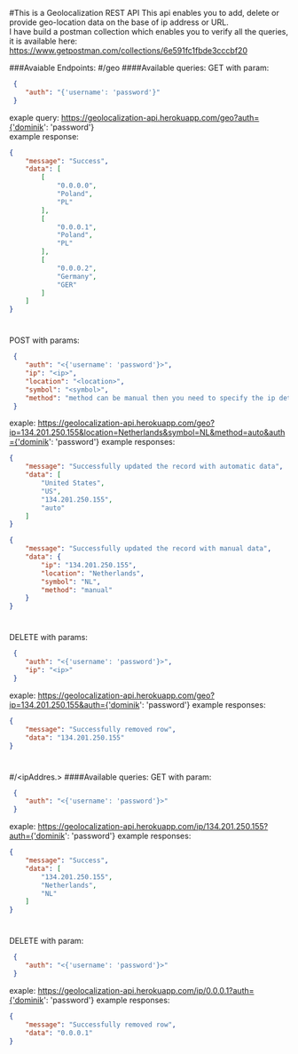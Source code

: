 #This is a Geolocalization REST API
This api enables you to add, delete or provide geo-location data on the base of ip address or URL.<br>
I have build a postman collection which enables you to verify all the queries, it is available here: https://www.getpostman.com/collections/6e591fc1fbde3cccbf20

###Avaiable Endpoints:
#/geo
####Available queries:
GET with param:
```json
 {
    "auth": "{'username': 'password'}"
 }
```
exaple query: https://geolocalization-api.herokuapp.com/geo?auth={'dominik': 'password'}<br>
example response:
```json
{
    "message": "Success",
    "data": [
        [
            "0.0.0.0",
            "Poland",
            "PL"
        ],
        [
            "0.0.0.1",
            "Poland",
            "PL"
        ],
        [
            "0.0.0.2",
            "Germany",
            "GER"
        ]
    ]
}
```
#
POST with params:
```json
 {
    "auth": "<{'username': 'password'}>",
    "ip": "<ip>",
    "location": "<location>",
    "symbol": "<symbol>",
    "method": "method can be manual then you need to specify the ip details(location,symbol) or auto the details will be gethered from ipstack.com"
 }
```
exaple: https://geolocalization-api.herokuapp.com/geo?ip=134.201.250.155&location=Netherlands&symbol=NL&method=auto&auth={'dominik': 'password'}
example responses:
```json
{
    "message": "Successfully updated the record with automatic data",
    "data": [
        "United States",
        "US",
        "134.201.250.155",
        "auto"
    ]
}
```
```json
{
    "message": "Successfully updated the record with manual data",
    "data": {
        "ip": "134.201.250.155",
        "location": "Netherlands",
        "symbol": "NL",
        "method": "manual"
    }
}
```

#
DELETE with params:
```json
 {
    "auth": "<{'username': 'password'}>",
    "ip": "<ip>"
 }
```
exaple: https://geolocalization-api.herokuapp.com/geo?ip=134.201.250.155&auth={'dominik': 'password'}
example responses:
```json
{
    "message": "Successfully removed row",
    "data": "134.201.250.155"
}
```
#
#/<ipAddres.>
####Available queries:
GET with param:
```json
 {
    "auth": "<{'username': 'password'}>"
 }
```
exaple: https://geolocalization-api.herokuapp.com/ip/134.201.250.155?auth={'dominik': 'password'}
example responses:
```json
{
    "message": "Success",
    "data": [
        "134.201.250.155",
        "Netherlands",
        "NL"
    ]
}
```
#
DELETE with param:
```json
 {
    "auth": "<{'username': 'password'}>"
 }
```
exaple: https://geolocalization-api.herokuapp.com/ip/0.0.0.1?auth={'dominik': 'password'}
example responses:
```json
{
    "message": "Successfully removed row",
    "data": "0.0.0.1"
}
```
#